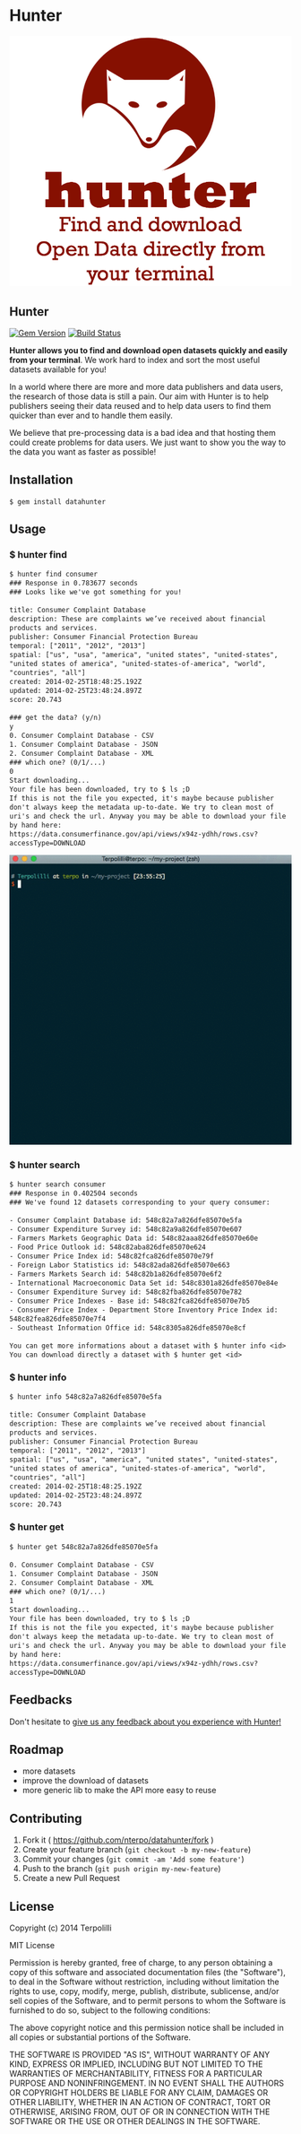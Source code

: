 # Hunter

![screenshot](./logo.png)

## Hunter 

[![Gem Version](https://badge.fury.io/rb/datahunter.svg)](http://badge.fury.io/rb/datahunter) [![Build Status](https://travis-ci.org/NTerpo/datahunter.svg?branch=master)](https://travis-ci.org/NTerpo/datahunter)

**Hunter allows you to find and download open datasets quickly and easily from your terminal**. We work hard to index and sort the most useful datasets available for you!

In a world where there are more and more data publishers and data users, the research of those data is still a pain.
Our aim with Hunter is to help publishers seeing their data reused and to help data users to find them quicker than ever and to handle them easily.

We believe that pre-processing data is a bad idea and that hosting them could create problems for data users. We just want to show you the way to the data you want as faster as possible!


## Installation

    $ gem install datahunter

## Usage

### $ hunter find

    $ hunter find consumer
    ### Response in 0.783677 seconds
    ### Looks like we've got something for you!
    
    title: Consumer Complaint Database
    description: These are complaints we’ve received about financial products and services.
    publisher: Consumer Financial Protection Bureau
    temporal: ["2011", "2012", "2013"]
    spatial: ["us", "usa", "america", "united states", "united-states", "united states of america", "united-states-of-america", "world", "countries", "all"]
    created: 2014-02-25T18:48:25.192Z
    updated: 2014-02-25T23:48:24.897Z
    score: 20.743
    
    ### get the data? (y/n)
    y
    0. Consumer Complaint Database - CSV
    1. Consumer Complaint Database - JSON
    2. Consumer Complaint Database - XML
    ### which one? (0/1/...)
    0
    Start downloading...
    Your file has been downloaded, try to $ ls ;D
    If this is not the file you expected, it's maybe because publisher don't always keep the metadata up-to-date. We try to clean most of uri's and check the url. Anyway you may be able to download your file by hand here:
    https://data.consumerfinance.gov/api/views/x94z-ydhh/rows.csv?accessType=DOWNLOAD

![usage](./hunter.gif)

### $ hunter search

    $ hunter search consumer
    ### Response in 0.402504 seconds
    ### We've found 12 datasets corresponding to your query consumer:

    - Consumer Complaint Database id: 548c82a7a826dfe85070e5fa
    - Consumer Expenditure Survey id: 548c82a9a826dfe85070e607
    - Farmers Markets Geographic Data id: 548c82aaa826dfe85070e60e
    - Food Price Outlook id: 548c82aba826dfe85070e624
    - Consumer Price Index id: 548c82fca826dfe85070e79f
    - Foreign Labor Statistics id: 548c82ada826dfe85070e663
    - Farmers Markets Search id: 548c82b1a826dfe85070e6f2
    - International Macroeconomic Data Set id: 548c8301a826dfe85070e84e
    - Consumer Expenditure Survey id: 548c82fba826dfe85070e782
    - Consumer Price Indexes - Base id: 548c82fca826dfe85070e7b5
    - Consumer Price Index - Department Store Inventory Price Index id: 548c82fea826dfe85070e7f4
    - Southeast Information Office id: 548c8305a826dfe85070e8cf
    
    You can get more informations about a dataset with $ hunter info <id>
    You can download directly a dataset with $ hunter get <id>
    
### $ hunter info

    $ hunter info 548c82a7a826dfe85070e5fa
    
    title: Consumer Complaint Database
    description: These are complaints we’ve received about financial products and services.
    publisher: Consumer Financial Protection Bureau
    temporal: ["2011", "2012", "2013"]
    spatial: ["us", "usa", "america", "united states", "united-states", "united states of america", "united-states-of-america", "world", "countries", "all"]
    created: 2014-02-25T18:48:25.192Z
    updated: 2014-02-25T23:48:24.897Z
    score: 20.743
    
### $ hunter get 

    $ hunter get 548c82a7a826dfe85070e5fa
    
    0. Consumer Complaint Database - CSV
    1. Consumer Complaint Database - JSON
    2. Consumer Complaint Database - XML
    ### which one? (0/1/...)
    1
    Start downloading...
    Your file has been downloaded, try to $ ls ;D
    If this is not the file you expected, it's maybe because publisher don't always keep the metadata up-to-date. We try to clean most of uri's and check the url. Anyway you may be able to download your file by hand here:
    https://data.consumerfinance.gov/api/views/x94z-ydhh/rows.csv?accessType=DOWNLOAD

## Feedbacks
Don't hesitate to [give us any feedback about you experience with Hunter!](https://docs.google.com/forms/d/1yNzZjCCXvWHQCbWz4sx-nui3LafeeLcT7FF9T-vbKvw/viewform?usp=send_form)

## Roadmap

* more datasets
* improve the download of datasets
* more generic lib to make the API more easy to reuse

## Contributing

1. Fork it ( https://github.com/nterpo/datahunter/fork )
2. Create your feature branch (`git checkout -b my-new-feature`)
3. Commit your changes (`git commit -am 'Add some feature'`)
4. Push to the branch (`git push origin my-new-feature`)
5. Create a new Pull Request

## License

Copyright (c) 2014 Terpolilli

MIT License

Permission is hereby granted, free of charge, to any person obtaining
a copy of this software and associated documentation files (the
"Software"), to deal in the Software without restriction, including
without limitation the rights to use, copy, modify, merge, publish,
distribute, sublicense, and/or sell copies of the Software, and to
permit persons to whom the Software is furnished to do so, subject to
the following conditions:

The above copyright notice and this permission notice shall be
included in all copies or substantial portions of the Software.

THE SOFTWARE IS PROVIDED "AS IS", WITHOUT WARRANTY OF ANY KIND,
EXPRESS OR IMPLIED, INCLUDING BUT NOT LIMITED TO THE WARRANTIES OF
MERCHANTABILITY, FITNESS FOR A PARTICULAR PURPOSE AND
NONINFRINGEMENT. IN NO EVENT SHALL THE AUTHORS OR COPYRIGHT HOLDERS BE
LIABLE FOR ANY CLAIM, DAMAGES OR OTHER LIABILITY, WHETHER IN AN ACTION
OF CONTRACT, TORT OR OTHERWISE, ARISING FROM, OUT OF OR IN CONNECTION
WITH THE SOFTWARE OR THE USE OR OTHER DEALINGS IN THE SOFTWARE.
